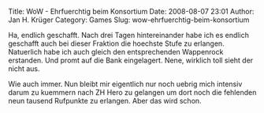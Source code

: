 Title: WoW - Ehrfuerchtig beim Konsortium
Date: 2008-08-07 23:01
Author: Jan H. Krüger
Category: Games
Slug: wow-ehrfuerchtig-beim-konsortium

Ha, endlich geschafft. Nach drei Tagen hintereinander habe ich es
endlich geschafft auch bei dieser Fraktion die hoechste Stufe zu
erlangen. Natuerlich habe ich auch gleich den entsprechenden Wappenrock
erstanden. Und promt auf die Bank eingelagert. Nene, wirklich toll sieht
der nicht aus.  
  
Wie auch immer. Nun bleibt mir eigentlich nur noch uebrig mich intensiv
darum zu kuemmern nach ZH Hero zu gelangen um dort noch die fehlenden
neun tausend Rufpunkte zu erlangen. Aber das wird schon.
